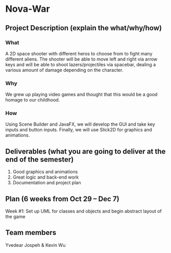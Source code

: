 # **Nova-War** 
## Project Description (explain the what/why/how)
### What
A 2D space shooter with different heros to choose from to fight many different aliens. The shooter will be able to move left and right via arrow keys and will be able to shoot lazers/projectiles via spacebar, dealing a various amount of damage depending on the character.
### Why
We grew up playing video games and thought that this would be a good homage to our childhood.
### How
Using Scene Builder and JavaFX, we will develop the GUI and take key inputs and button inputs. Finally, we will use Slick2D for graphics and animations.
## Deliverables (what you are going to deliver at the end of the semester)
1. Good graphics and animations
2. Great logic and back-end work
3. Documentation and project plan

## Plan (6 weeks from Oct 29 – Dec 7)
Week #1: Set up UML for classes and objects and begin abstract layout of the game

## Team members
Yvedear Jospeh & Kevin Wu


